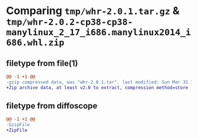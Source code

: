 # Comparing `tmp/whr-2.0.1.tar.gz` & `tmp/whr-2.0.2-cp38-cp38-manylinux_2_17_i686.manylinux2014_i686.whl.zip`

## filetype from file(1)

```diff
@@ -1 +1 @@
-gzip compressed data, was "whr-2.0.1.tar", last modified: Sun Mar 31 15:05:12 2024, max compression
+Zip archive data, at least v2.0 to extract, compression method=store
```

## filetype from diffoscope

```diff
@@ -1 +1 @@
-GzipFile
+ZipFile
```

